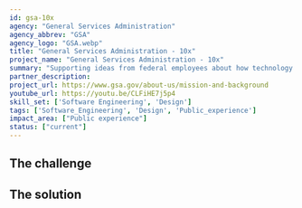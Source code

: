 ```yaml
---
id: gsa-10x
agency: "General Services Administration"
agency_abbrev: "GSA"
agency_logo: "GSA.webp"
title: "General Services Administration - 10x"
project_name: "General Services Administration - 10x"
summary: "Supporting ideas from federal employees about how technology can improve customer experience through 10x."
partner_description: 
project_url: https://www.gsa.gov/about-us/mission-and-background
youtube_url: https://youtu.be/CLFiHE7j5p4
skill_set: ['Software Engineering', 'Design']
tags: ['Software_Engineering', 'Design', 'Public_experience']
impact_area: ["Public experience"]
status: ["current"]
---
```




## The challenge

## The solution 


